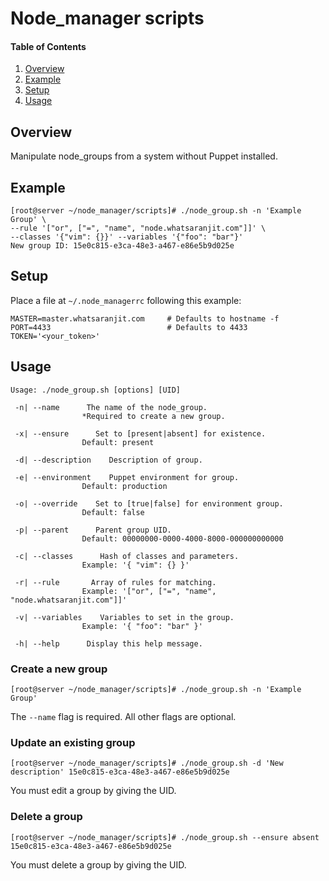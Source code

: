 # Node_manager scripts

#### Table of Contents

1. [Overview](#overview)
1. [Example](#example)
1. [Setup](#setup)
1. [Usage](#usage)

## Overview

Manipulate node_groups from a system without Puppet installed.

## Example

```
[root@server ~/node_manager/scripts]# ./node_group.sh -n 'Example Group' \
--rule '["or", ["=", "name", "node.whatsaranjit.com"]]' \
--classes '{"vim": {}}' --variables '{"foo": "bar"}'
New group ID: 15e0c815-e3ca-48e3-a467-e86e5b9d025e
```

## Setup

Place a file at `~/.node_managerrc` following this example:

```
MASTER=master.whatsaranjit.com     # Defaults to hostname -f
PORT=4433                          # Defaults to 4433
TOKEN='<your_token>'
```

## Usage

```
Usage: ./node_group.sh [options] [UID]

 -n| --name      The name of the node_group.
                *Required to create a new group.

 -x| --ensure      Set to [present|absent] for existence.
                Default: present

 -d| --description    Description of group.

 -e| --environment    Puppet environment for group.
                Default: production

 -o| --override    Set to [true|false] for environment group.
                Default: false

 -p| --parent      Parent group UID.
                Default: 00000000-0000-4000-8000-000000000000

 -c| --classes      Hash of classes and parameters.
                Example: '{ "vim": {} }'

 -r| --rule       Array of rules for matching.
                Example: '["or", ["=", "name", "node.whatsaranjit.com"]]'

 -v| --variables    Variables to set in the group.
                Example: '{ "foo": "bar" }'

 -h| --help      Display this help message.
 ```

### Create a new group

```
[root@server ~/node_manager/scripts]# ./node_group.sh -n 'Example Group'
```
The `--name` flag is required.  All other flags are optional.

### Update an existing group

```
[root@server ~/node_manager/scripts]# ./node_group.sh -d 'New description' 15e0c815-e3ca-48e3-a467-e86e5b9d025e
```
You must edit a group by giving the UID.

### Delete a group

```
[root@server ~/node_manager/scripts]# ./node_group.sh --ensure absent 15e0c815-e3ca-48e3-a467-e86e5b9d025e
```
You must delete a group by giving the UID.
